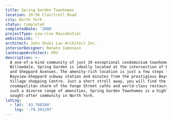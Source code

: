 ```yaml
---
title: Spring Garden Townhomes
location: 20-56 Clairtrell Road
city: North York
status: Completed
completedDate: '2008'
projectType: Low-rise Residential
websiteLink: ''
architect: John Shuki Lau Architect Inc.
interiorDesigner: Renato Iamonaco
landscapeArchitect: PD3
description: >-
  A one-of-a-kind community of just 19 exceptional condominium townhomes in
  Willowdale, Spring Garden is ideally located at the intersection of Bayview
  and Sheppard Avenues. The amenity-rich location is just a few steps from the
  Bayview-Sheppard subway station and minutes from the prestigious Bayview
  Village shopping Centre. Just a short stroll away, you will find the
  cosmopolitan charm of the Yonge Street cafés and world-class restaurants. With
  such a diverse range of amenities, Spring Garden Townhomes is a highly
  sought-after community in North York.
latLng:
  - lat: '43.768260'
    lng: '-79.391297'
---
```



